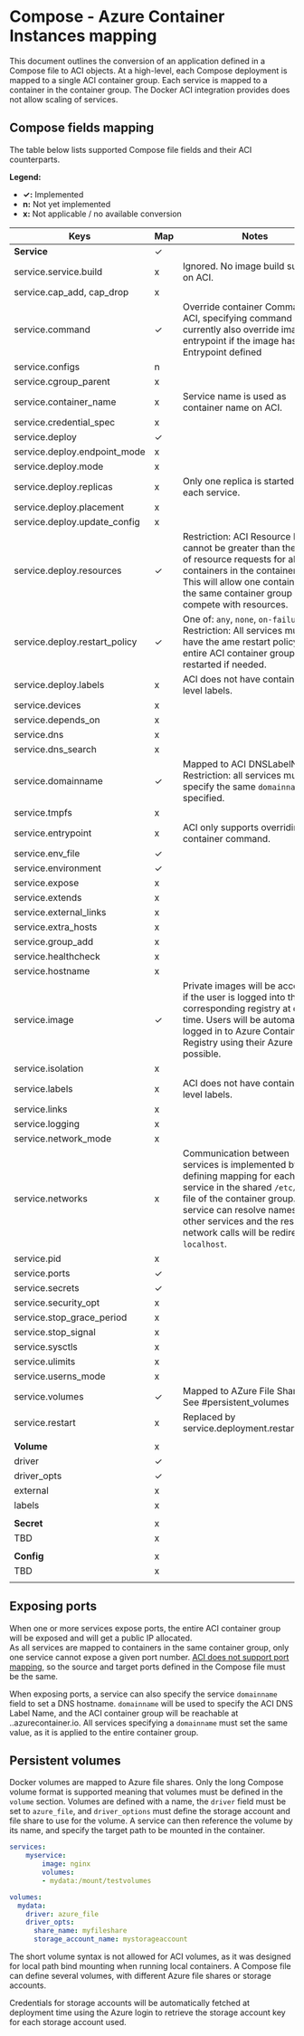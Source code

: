 # Compose - Azure Container Instances mapping

This document outlines the conversion of an application defined in a Compose file to ACI objects.
At a high-level, each Compose deployment is mapped to a single ACI container group. 
Each service is mapped to a container in the container group. The Docker ACI integration provides does not allow scaling of services.

## Compose fields mapping

The table below lists supported Compose file fields and their ACI counterparts.

__Legend:__

- __✓:__ Implemented
- __n:__ Not yet implemented
- __x:__ Not applicable / no available conversion

| Keys                           | Map|  Notes                                                       |
|--------------------------------|----|--------------------------------------------------------------|
| __Service__                    | ✓  |                                                              |
| service.service.build          | x  |  Ignored. No image build support on ACI.                              |
| service.cap_add, cap_drop      | x  |                                                              |
| service.command                | ✓  |  Override container Command. on ACI, specifying command will currently also override image entrypoint if the image has an Entrypoint defined |
| service.configs                | n  |                                                              |
| service.cgroup_parent          | x  |  
| service.container_name         | x  |  Service name is used as container name on ACI.               |
| service.credential_spec        | x  |                                                              |
| service.deploy                 | ✓  |                                                              |
| service.deploy.endpoint_mode   | x  |                                                              |
| service.deploy.mode            | x  |                                                              |
| service.deploy.replicas        | x  |  Only one replica is started for each service. | 
| service.deploy.placement       | x  |  
| service.deploy.update_config   | x  |  
| service.deploy.resources       | ✓  |  Restriction: ACI Resource limits cannot be greater than the sum of resource requests for all containers in the container group. This will allow one containers in the same container group to compete with resources. 
| service.deploy.restart_policy  | ✓  |  One of: `any`, `none`, `on-failure`. Restriction: All services must have the ame restart policy. The entire ACI container group will be restarted if needed. | 
| service.deploy.labels          | x  |  ACI does not have container-level labels. | 
| service.devices                | x  | 
| service.depends_on             | x  | 
| service.dns                    | x  | 
| service.dns_search             | x  | 
| service.domainname             | ✓  |  Mapped to ACI DNSLabelName. Restriction: all services must specify the same `domainname`, if specified. |
| service.tmpfs                  | x  |  
| service.entrypoint             | x  |  ACI only supports overriding the container command. |
| service.env_file               | ✓  |  
| service.environment            | ✓  |  
| service.expose                 | x  |   
| service.extends                | x  |  
| service.external_links         | x  |  
| service.extra_hosts            | x  |  
| service.group_add              | x  |  
| service.healthcheck            | x  |  
| service.hostname               | x  |  
| service.image                  | ✓  |  Private images will be accessible if the user is logged into the corresponding registry at deploy time. Users will be automatically logged in to Azure Container Registry using their Azure login if possible. |
| service.isolation              | x  |  
| service.labels                 | x  |  ACI does not have container-level labels. |
| service.links                  | x  |  
| service.logging                | x  |  
| service.network_mode           | x  |  
| service.networks               | x  |  Communication between services is implemented by defining mapping for each service in the shared `/etc/hosts` file of the container group. Each service can resolve names for other services and the resulting network calls will be redirected to `localhost`. |
| service.pid                    | x  |  
| service.ports                  | ✓  |  
| service.secrets                | ✓  |    
| service.security_opt           | x  |  
| service.stop_grace_period      | x  |  
| service.stop_signal            | x  |  
| service.sysctls                | x  |  
| service.ulimits                | x  |  
| service.userns_mode            | x  |  
| service.volumes                | ✓  |  Mapped to AZure File Shares. See #persistent_volumes
| service.restart                | x  |  Replaced by service.deployment.restart_policy                |
|                                |    |                                                              |
| __Volume__                     | x  |                                                              |
| driver                         | ✓  |                                                              |
| driver_opts                    | ✓  |                                                              |
| external                       | x  |                                                              |
| labels                         | x  |                                                              |
|                                |    |                                                              |
| __Secret__                     | x  |                                                              |
| TBD                            | x  |                                                              |
|                                |    |                                                              |
| __Config__                     | x  |                                                              |
| TBD                            | x  |                                                              |
|                                |    |                                                              |
              

## Exposing ports

When one or more services expose ports, the entire ACI container group will be exposed and will get a public IP allocated.   
As all services are mapped to containers in the same container group, only one service cannot expose a given port number.
[ACI does not support port mapping](https://feedback.azure.com/forums/602224-azure-container-instances/suggestions/34082284-support-for-port-mapping), so the source and target ports defined in the Compose file must be the same.

When exposing ports, a service can also specify the service `domainname` field to set a DNS hostname. `domainname` will be used to specify the ACI DNS Label Name, and the ACI container group will be reachable at <domainname>.<region>.azurecontainer.io.
All services specifying a `domainname` must set the same value, as it is applied to the entire container group.

## Persistent volumes

Docker volumes are mapped to Azure file shares. Only the long Compose volume format is supported meaning that volumes must be defined in the `volume` section. 
Volumes are defined with a name, the `driver` field must be set to `azure_file`, and `driver_options` must define the storage account and file share to use for the volume.
A service can then reference the volume by its name, and specify the target path to be mounted in the container.

```yaml
services:
    myservice:
        image: nginx
        volumes:
        - mydata:/mount/testvolumes

volumes:
  mydata:
    driver: azure_file
    driver_opts:
      share_name: myfileshare
      storage_account_name: mystorageaccount
```

The short volume syntax is not allowed for ACI volumes, as it was designed for local path bind mounting when running local containers.
A Compose file can define several volumes, with different Azure file shares or storage accounts.

Credentials for storage accounts will be automatically fetched at deployment time using the Azure login to retrieve the storage account key for each storage account used. 
